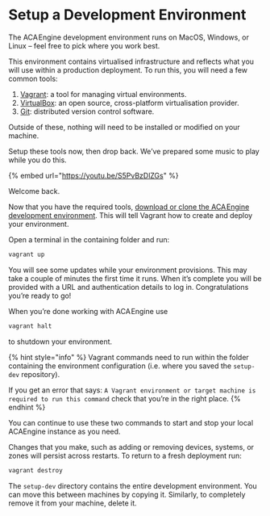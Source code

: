 # Setup a Development Environment

The ACA Engine development environment runs on MacOS, Windows, or Linux – feel free to pick where you work best.

This environment contains virtualised infrastructure and reflects what you will use within a production deployment. To run this, you will need a few common tools:

1. [Vagrant](https://www.vagrantup.com/downloads.html): a tool for managing virtual environments.
2. [VirtualBox](https://www.virtualbox.org/wiki/Downloads): an open source, cross-platform virtualisation provider.
3. [Git](https://git-scm.com/): distributed version control software.

Outside of these, nothing will need to be installed or modified on your machine.

Setup these tools now, then drop back. We’ve prepared some music to play while you do this.

{% embed url="https://youtu.be/S5PvBzDlZGs" %}

Welcome back.

Now that you have the required tools, [download or clone the ACA Engine development environment](https://github.com/acaprojects/setup-dev). This will tell Vagrant how to create and deploy your environment.

Open a terminal in the containing folder and run:

```bash
vagrant up
```

You will see some updates while your environment provisions. This may take a couple of minutes the first time it runs. When it’s complete you will be provided with a URL and authentication details to log in. Congratulations you’re ready to go!

When you’re done working with ACA Engine use

```bash
vagrant halt
```

to shutdown your environment.

{% hint style="info" %}
Vagrant commands need to run within the folder containing the environment configuration \(i.e. where you saved the `setup-dev` repository\).

If you get an error that says: `A Vagrant environment or target machine is required to run this command` check that you’re in the right place.
{% endhint %}

You can continue to use these two commands to start and stop your local ACAEngine instance as you need.

Changes that you make, such as adding or removing devices, systems, or zones will persist across restarts. To return to a fresh deployment run:

```bash
vagrant destroy
```

The `setup-dev` directory contains the entire development environment. You can move this between machines by copying it. Similarly, to completely remove it from your machine, delete it.

